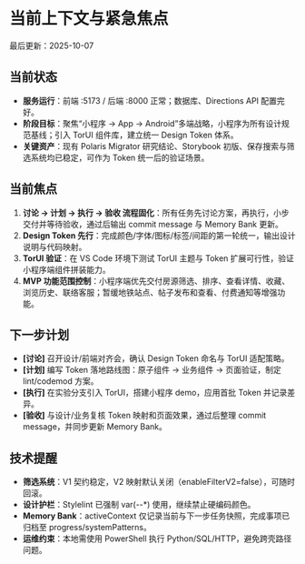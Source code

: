 # 当前上下文与紧急焦点
最后更新：2025-10-07

## 当前状态
- **服务运行**：前端 :5173 / 后端 :8000 正常；数据库、Directions API 配置完好。
- **阶段目标**：聚焦“小程序 → App → Android”多端战略，小程序为所有设计规范基线；引入 TorUI 组件库，建立统一 Design Token 体系。
- **关键资产**：现有 Polaris Migrator 研究结论、Storybook 初版、保存搜索与筛选系统均已稳定，可作为 Token 统一后的验证场景。

## 当前焦点
1. **讨论 → 计划 → 执行 → 验收 流程固化**：所有任务先讨论方案，再执行，小步交付并等待验收，通过后输出 commit message 与 Memory Bank 更新。
2. **Design Token 先行**：完成颜色/字体/图标/标签/间距的第一轮统一，输出设计说明与代码映射。
3. **TorUI 验证**：在 VS Code 环境下测试 TorUI 主题与 Token 扩展可行性，验证小程序端组件拼装能力。
4. **MVP 功能范围控制**：小程序端优先交付房源筛选、排序、查看详情、收藏、浏览历史、联络客服；暂缓地铁站点、帖子发布和查看、付费通知等增强功能。

## 下一步计划
- **[讨论]** 召开设计/前端对齐会，确认 Design Token 命名与 TorUI 适配策略。
- **[计划]** 编写 Token 落地路线图：原子组件 → 业务组件 → 页面验证，制定 lint/codemod 方案。
- **[执行]** 在实验分支引入 TorUI，搭建小程序 demo，应用首批 Token 并记录差异。
- **[验收]** 与设计/业务复核 Token 映射和页面效果，通过后整理 commit message，并同步更新 Memory Bank。

## 技术提醒
- **筛选系统**：V1 契约稳定，V2 映射默认关闭（enableFilterV2=false），可随时回滚。
- **设计护栏**：Stylelint 已强制 var(--*) 使用，继续禁止硬编码颜色。
- **Memory Bank**：activeContext 仅记录当前与下一步任务快照，完成事项已归档至 progress/systemPatterns。
- **运维约束**：本地需使用 PowerShell 执行 Python/SQL/HTTP，避免跨壳路径问题。
